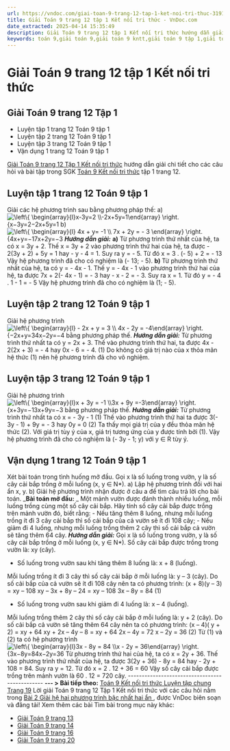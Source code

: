 ```yaml
---
url: https://vndoc.com/giai-toan-9-trang-12-tap-1-ket-noi-tri-thuc-319176
title: Giải Toán 9 trang 12 tập 1 Kết nối tri thức - VnDoc.com
date_extracted: 2025-04-14 15:35:49
description: Giải Toán 9 trang 12 tập 1 Kết nối tri thức hướng dẫn giải chi tiết các câu hỏi và bài tập trong SGK Toán 9 Kết nối tri thức tập 1.
keywords: toán 9,giải toán 9,giải toán 9 kntt,giải toán 9 tập 1,giải toán 9 kết nối tri thức,toán 9 kết nối tri thức,toán 9 kết nối tri thức tập 1,Toán 9 Kết nối tri thức Bài 2,giải Toán 9 Kết nối tri thức Bài 2,Giải hệ hai phương trình bậc nhất hai ẩn,giải toán 9 kntt trang 12,toán 9 kết nối tri thức tập 1 trang 12,Giải Toán 9 trang 12 tập 1,Giải Toán 9 trang 12 tập 1 kết nối tri thức
---
```


# Giải Toán 9 trang 12 tập 1 Kết nối tri thức
## Giải Toán 9 trang 12 Tập 1
  * Luyện tập 1 trang 12 Toán 9 tập 1
  * Luyện tập 2 trang 12 Toán 9 tập 1
  * Luyện tập 3 trang 12 Toán 9 tập 1
  * Vận dụng 1 trang 12 Toán 9 tập 1

[Giải Toán 9 trang 12 Tập 1 Kết nối tri thức](<https://vndoc.com/giai-toan-9-trang-12-tap-1-ket-noi-tri-thuc-319176>) hướng dẫn giải chi tiết cho các câu hỏi và bài tập trong SGK [Toán 9 Kết nối tri thức](<https://vndoc.com/toan-9-ket-noi-tri-thuc>) tập 1 trang 12.
## Luyện tập 1 trang 12 Toán 9 tập 1
Giải các hệ phương trình sau bằng phương pháp thế:
a\) ![\\left\\{ \\begin{array}{l}x-3y=2 \\\\-2x+5y=1\\end{array} \\right.](https://i.vdoc.vn/data/image/blank.png)\{x−3y=2−2x+5y=1
b\) ![\\left\\{ \\begin{array}{l}  4x + y= -1 \\\\   7x + 2y = - 3 \\end{array} \\right.](https://i.vdoc.vn/data/image/blank.png)\{4x+y=−17x+2y=−3
 _**Hướng dẫn giải:**_
**a\)** Từ phương trình thứ nhất của hệ, ta có x = 3y + 2.
Thế x = 3y + 2 vào phương trình thứ hai của hệ, ta được - 2\(3y + 2\) + 5y = 1 hay - y - 4 = 1. Suy ra y = - 5.
Từ đó x = 3 . \(- 5\) + 2 = - 13
Vậy hệ phương trình đã cho có nghiệm là \(- 13; - 5\).
**b\)** Từ phương trình thứ nhất của hệ, ta có y = - 4x - 1.
Thế y = - 4x - 1 vào phương trình thứ hai của hệ, ta được 7x + 2\(- 4x - 1\) = - 3 hay - x - 2 = - 3. Suy ra x = 1.
Từ đó y = - 4 . 1 - 1 = - 5
Vậy hệ phương trình đã cho có nghiệm là \(1; - 5\).
## Luyện tập 2 trang 12 Toán 9 tập 1
Giải hệ phương trình ![\\left\\{ \\begin{array}{l} - 2x + y = 3 \\\\ 4x - 2y = -4\\end{array} \\right.](https://i.vdoc.vn/data/image/blank.png)\{−2x+y=34x−2y=−4 bằng phương pháp thế.
_**Hướng dẫn giải:**_
Từ phương trình thứ nhất ta có y = 2x + 3.
Thế vào phương trình thứ hai, ta được 4x - 2\(2x + 3\) = - 4 hay 0x - 6 = - 4. \(1\)
Do không có giá trị nào của x thỏa mãn hệ thức \(1\) nên hệ phương trình đã cho vô nghiệm.
## Luyện tập 3 trang 12 Toán 9 tập 1
Giải hệ phương trình ![\\left\\{ \\begin{array}{l}x + 3y = -1 \\\\3x + 9y =-3\\end{array} \\right.](https://i.vdoc.vn/data/image/blank.png)\{x+3y=−13x+9y=−3 bằng phương pháp thế.
_**Hướng dẫn giải:**_
Từ phương trình thứ nhất ta có x = - 3y - 1 \(1\)
Thế vào phương trình thứ hai ta được 3\(- 3y - 1\) + 9y = - 3 hay 0y = 0 \(2\)
Ta thấy mọi giá trị của y đều thỏa mãn hệ thức \(2\).
Với giá trị tùy ý của x, giá trị tương ứng của y được tính bởi \(1\).
Vậy hệ phương trình đã cho có nghiệm là \(- 3y - 1; y\) với y ∈ R tùy ý.
## Vận dụng 1 trang 12 Toán 9 tập 1
Xét bài toán trong tình huống mở đầu. Gọi x là số luống trong vườn, y là số cây cải bắp trồng ở mỗi luống \(x, y ∈ N\*\).
a\) Lập hệ phương trình đối với hai ẩn x, y.
b\) Giải hệ phương trình nhận được ở câu a để tìm câu trả lời cho bài toán.
_**Bài toán mở đầu:** _ Một mảnh vườn được đánh thành nhiều luống, mỗi luống trồng cùng một số cây cải bắp. Hãy tính số cây cải bắp được trồng trên mảnh vườn đó, biết rằng:
\- Nếu tăng thêm 8 luống, nhưng mỗi luống trồng ít đi 3 cây cải bắp thì số cải bắp của cả vườn sẽ ít đi 108 cây;
\- Nếu giảm đi 4 luống, nhưng mỗi luống trồng thêm 2 cây thì số cải bắp cả vườn sẽ tăng thêm 64 cây.
_**Hướng dẫn giải:**_
Gọi x là số luống trong vườn, y là số cây cải bắp trồng ở mỗi luống \(x, y ∈ N\*\).
Số cây cải bắp được trồng trong vườn là: xy \(cây\).
  * Số luống trong vườn sau khi tăng thêm 8 luống là: x + 8 \(luống\).

Mỗi luống trồng ít đi 3 cây thì số cây cải bắp ở mỗi luống là: y – 3 \(cây\).
Do số cải bắp của cả vườn sẽ ít đi 108 cây nên ta có phương trình:
\(x + 8\)\(y – 3\) = xy – 108
xy – 3x + 8y – 24 = xy – 108
3x – 8y = 84 \(1\)
  * Số luống trong vườn sau khi giảm đi 4 luống là: x – 4 \(luống\).

Mỗi luống trồng thêm 2 cây thì số cây cải bắp ở mỗi luống là: y + 2 \(cây\).
Do số cải bắp cả vườn sẽ tăng thêm 64 cây nên ta có phương trình:
\(x – 4\)\( y + 2\) = xy + 64
xy + 2x – 4y – 8 = xy + 64
2x – 4y = 72
x – 2y = 36 \(2\)
Từ \(1\) và \(2\) ta có hệ phương trình ![\\left\\{ \\begin{array}{l}3x - 8y = 84 \\\\x - 2y = 36\\end{array} \\right.](https://i.vdoc.vn/data/image/blank.png)\{3x−8y=84x−2y=36
Từ phương trình thứ hai của hệ, ta có x = 2y + 36. Thế vào phương trình thứ nhất của hệ, ta được 3\(2y + 36\) - 8y = 84 hay - 2y + 108 = 84. Suy ra y = 12.
Từ đó x = 2 . 12 + 36 = 60
Vậy số cây cải bắp được trồng trên mảnh vườn là 60 . 12 = 720 cây.
\-----------------------------------------------
**\--- > Bài tiếp theo:** [Toán 9 Kết nối tri thức Luyện tập chung Trang 19](<https://vndoc.com/toan-9-ket-noi-tri-thuc-luyen-tap-chung-319096>)
Lời giải Toán 9 trang 12 Tập 1 Kết nối tri thức với các câu hỏi nằm trong [Bài 2 Giải hệ hai phương trình bậc nhất hai ẩn ](<https://vndoc.com/toan-9-ket-noi-tri-thuc-bai-2-giai-he-hai-phuong-trinh-bac-nhat-hai-an-319087>), được VnDoc biên soạn và đăng tải\!
Xem thêm các bài Tìm bài trong mục này khác:
  * [Giải Toán 9 trang 13](</giai-toan-9-trang-13-tap-1-ket-noi-tri-thuc-319177>)
  * [Giải Toán 9 trang 14](</giai-toan-9-trang-14-tap-1-ket-noi-tri-thuc-319178>)
  * [Giải Toán 9 trang 16](</giai-toan-9-trang-16-tap-1-ket-noi-tri-thuc-319179>)
  * [Giải Toán 9 trang 20](</toan-9-ket-noi-tri-thuc-luyen-tap-chung-319096>)

